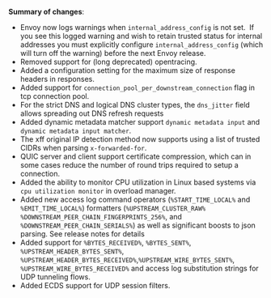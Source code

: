 **Summary of changes**:

* Envoy now logs warnings when `internal_address_config` is not set.  If you see this logged warning and wish to retain trusted status for internal addresses you must explicitly configure `internal_address_config` (which will turn off the warning) before the next Envoy release.
* Removed support for (long deprecated) opentracing.
* Added a configuration setting for the maximum size of response headers in responses.
* Added support for `connection_pool_per_downstream_connection` flag in tcp connection pool.
* For the strict DNS and logical DNS cluster types, the `dns_jitter` field allows spreading out DNS refresh requests
* Added dynamic metadata matcher support `dynamic metadata input` and `dynamic metadata input matcher`.
* The xff original IP detection method now supports using a list of trusted CIDRs when parsing `x-forwarded-for`.
* QUIC server and client support certificate compression, which can in some cases reduce the number of round trips required to setup a connection.
* Added the ability to monitor CPU utilization in Linux based systems via `cpu utilization monitor` in overload manager.
* Added new access log command operators (`%START_TIME_LOCAL%` and `%EMIT_TIME_LOCAL%`) formatters (`%UPSTREAM_CLUSTER_RAW%` `%DOWNSTREAM_PEER_CHAIN_FINGERPRINTS_256%`, and `%DOWNSTREAM_PEER_CHAIN_SERIALS%`) as well as significant boosts to json parsing. See release notes for details
* Added support for `%BYTES_RECEIVED%`, `%BYTES_SENT%`, `%UPSTREAM_HEADER_BYTES_SENT%`, `%UPSTREAM_HEADER_BYTES_RECEIVED%`,`%UPSTREAM_WIRE_BYTES_SENT%`, `%UPSTREAM_WIRE_BYTES_RECEIVED%` and access log substitution strings for UDP tunneling flows.
* Added ECDS support for UDP session filters.
